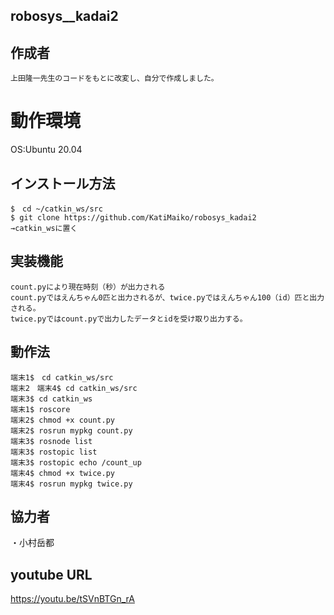 ## robosys__kadai2

## 作成者
```
上田隆一先生のコードをもとに改変し、自分で作成しました。
```

# 動作環境
OS:Ubuntu 20.04

## インストール方法
```
$　cd ~/catkin_ws/src
$ git clone https://github.com/KatiMaiko/robosys_kadai2
→catkin_wsに置く
```

## 実装機能
```
count.pyにより現在時刻（秒）が出力される
count.pyではえんちゃん0匹と出力されるが、twice.pyではえんちゃん100（id）匹と出力される。
twice.pyではcount.pyで出力したデータとidを受け取り出力する。
```

## 動作法
```
端末1$　cd catkin_ws/src
端末2　端末4$ cd catkin_ws/src
端末3$ cd catkin_ws
端末1$ roscore
端末2$ chmod +x count.py
端末2$ rosrun mypkg count.py
端末3$ rosnode list
端末3$ rostopic list
端末3$ rostopic echo /count_up
端末4$ chmod +x twice.py
端末4$ rosrun mypkg twice.py
```

## 協力者
・小村岳都

## youtube URL
https://youtu.be/tSVnBTGn_rA
